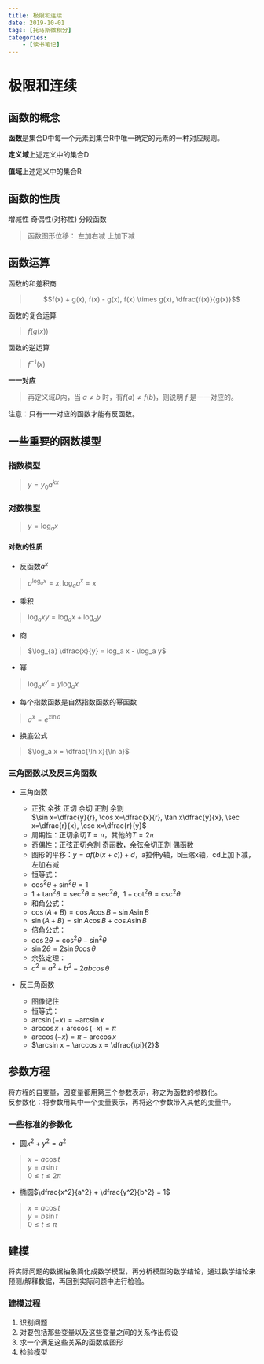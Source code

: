 ```yaml
---
title: 极限和连续
date: 2019-10-01
tags: [托马斯微积分]
categories: 
    - [读书笔记]
---
```

# 极限和连续

## 函数的概念

**函数**是集合D中每一个元素到集合R中唯一确定的元素的一种对应规则。  

**定义域**上述定义中的集合D  

**值域**上述定义中的集合R  

## 函数的性质

增减性 奇偶性(对称性) 分段函数 

> 函数图形位移：
> 左加右减 上加下减

## 函数运算

函数的和差积商
> $$f(x) + g(x),
> f(x) - g(x),
> f(x) \times g(x),
> \dfrac{f(x)}{g(x)}$$

函数的复合运算
> $f(g(x))$

函数的逆运算
> $f^{-1}(x)$

**一一对应**  
> 再定义域$D$内，当 $a \ne b$ 时，有$f(a) \ne f(b)$，则说明 $f$ 是一一对应的。

注意：只有一一对应的函数才能有反函数。

## 一些重要的函数模型

### 指数模型
> $y = y_{0}a^{kx}$

### 对数模型
> $y = \log_{a}x$

#### 对数的性质
- 反函数$a^{x}$
> $a^{\log_{a}x} = x, \log_{a}a^{x} = x$

- 乘积
> $\log_{a}xy = \log_{a}x + \log_{a}y$

- 商
> $\log_{a} \dfrac{x}{y} = log_a x - \log_a y$

- 幂
> $\log_a x^y = y \log_a x$

- 每个指数函数是自然指数函数的幂函数
> $a^x = e^{x\ln a}$

- 换底公式
> $\log_a x = \dfrac{\ln x}{\ln a}$

### 三角函数以及反三角函数

- 三角函数
  - 正弦 余弦 正切 余切 正割 余割  
$\sin x=\dfrac{y}{r}, \cos x=\dfrac{x}{r}, \tan x\dfrac{y}{x}, \sec x=\dfrac{r}{x}, \csc x=\dfrac{r}{y}$
  - 周期性：正切余切$T=\pi$，其他的$T=2\pi$
  - 奇偶性：正弦正切余割 奇函数，余弦余切正割 偶函数
  - 图形的平移：$y = af(b(x+c)) + d$，a拉伸y轴，b压缩x轴，cd上加下减，左加右减
  - 恒等式：
  - $\cos^2 \theta + \sin^2 \theta = 1$
  - $1 + \tan^2 \theta = \sec^2 \theta = \sec^2 \theta,\ \ 1 + \cot^2 \theta = \csc^2 \theta$
  - 和角公式：
  - $\cos(A + B) = \cos A \cos B - \sin A \sin B$
  - $\sin(A + B) = \sin A \cos B + \cos A \sin B$
  - 倍角公式：
  - $\cos2 \theta = \cos^2 \theta - \sin^2 \theta$
  - $\sin2 \theta = 2\sin \theta \cos \theta$
  - 余弦定理：
  - $c^2 = a^2 + b^2 - 2ab\cos \theta$


- 反三角函数
  - 图像记住
  - 恒等式：
  - $\arcsin(-x) = - \arcsin x$
  - $\arccos x + \arccos (-x) = \pi$
  - $\arccos (-x) = \pi - \arccos x$
  - $\arcsin x + \arccos x = \dfrac{\pi}{2}$


## 参数方程

将方程的自变量，因变量都用第三个参数表示，称之为函数的参数化。  
反参数化：将参数用其中一个变量表示，再将这个参数带入其他的变量中。  

### 一些标准的参数化

- 圆$x^2 + y^2 = a^2$
> $x = a\cos t$  
> $y = a\sin t$  
> $0 \le t \le 2\pi$
- 椭圆$\dfrac{x^2}{a^2} + \dfrac{y^2}{b^2} = 1$
> $x = a\cos t$  
> $y = b\sin t$  
> $0 \le t \le \pi$

## 建模

将实际问题的数据抽象简化成数学模型，再分析模型的数学结论，通过数学结论来预测/解释数据，再回到实际问题中进行检验。

### 建模过程

1. 识别问题
2. 对要包括那些变量以及这些变量之间的关系作出假设
3. 求一个满足这些关系的函数或图形
4. 检验模型
